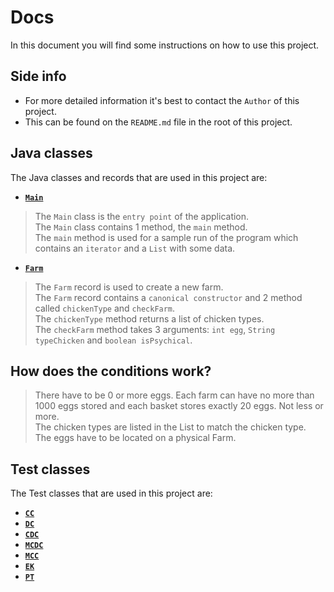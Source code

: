 # Docs
In this document you will find some instructions on how to use this project.<br/>

## Side info
- For more detailed information it's best to contact the `Author` of this project.
- This can be found on the `README.md` file in the root of this project.

## Java classes
The Java classes and records that are used in this project are:
- [**`Main`**](../src/main/java/Main.java)
> The `Main` class is the `entry point` of the application.<br/>
> The `Main` class contains 1 method, the `main` method.<br/>
> The `main` method is used for a sample run of the program which contains an `iterator` and a `List` with some data.
- [**`Farm`**](../src/main/java/chicken/Farm.java)
> The `Farm` record is used to create a new farm.<br/>
> The `Farm` record contains a `canonical constructor` and 2 method called `chickenType` and `checkFarm`.<br/>
> The `chickenType` method returns a list of chicken types.<br/>
> The `checkFarm` method takes 3 arguments: `int egg`, `String typeChicken` and `boolean isPsychical`.

## How does the conditions work?
> There have to be 0 or more eggs. Each farm can have no more than 1000 eggs stored and each basket stores exactly 20 
> eggs. Not less or more. <br/>
> The chicken types are listed in the List to match the chicken type.<br/>
> The eggs have to be located on a physical Farm.

## Test classes
The Test classes that are used in this project are:
- [**`CC`**](../src/main/test/CC.java)
- [**`DC`**](../src/main/test/DC.java)
- [**`CDC`**](../src/main/test/CDC.java)
- [**`MCDC`**](../src/main/test/MCDC.java)
- [**`MCC`**](../src/main/test/MCC.java)
- [**`EK`**](../src/main/test/EK.java)
- [**`PT`**](../src/main/test/PT.java)